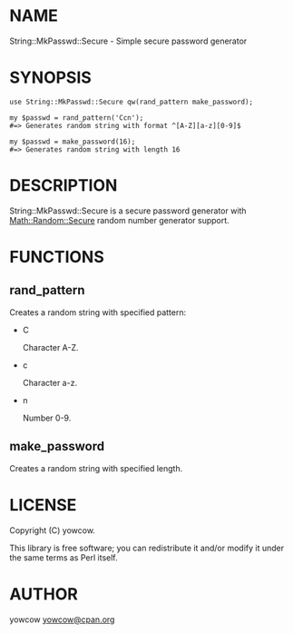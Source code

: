 # NAME

String::MkPasswd::Secure - Simple secure password generator

# SYNOPSIS

    use String::MkPasswd::Secure qw(rand_pattern make_password);

    my $passwd = rand_pattern('Ccn');
    #=> Generates random string with format ^[A-Z][a-z][0-9]$

    my $passwd = make_password(16);
    #=> Generates random string with length 16

# DESCRIPTION

String::MkPasswd::Secure is a secure password generator with [Math::Random::Secure](https://metacpan.org/pod/Math::Random::Secure)
random number generator support.

# FUNCTIONS

## rand\_pattern

Creates a random string with specified pattern:

- C

    Character A-Z.

- c

    Character a-z.

- n

    Number 0-9.

## make\_password

Creates a random string with specified length.

# LICENSE

Copyright (C) yowcow.

This library is free software; you can redistribute it and/or modify
it under the same terms as Perl itself.

# AUTHOR

yowcow <yowcow@cpan.org>
